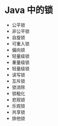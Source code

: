 # Java 中的锁
* 公平锁
* 非公平锁
* 自旋锁
* 可重入锁
* 偏向锁
* 轻量级锁
* 重量级锁
* 轻量级锁
* 读写锁
* 互斥锁
* 锁消除
* 锁粗化
* 悲观锁
* 乐观锁
* 共享锁
* 排他锁

